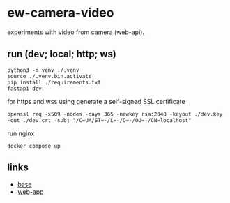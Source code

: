 # ew-camera-video

experiments with video from camera (web-api).

## run (dev; local; http; ws)

```shell
python3 -m venv ./.venv
source ./.venv.bin.activate
pip install ./requirements.txt
fastapi dev
```

for https and wss using generate a self-signed SSL certificate
```shell
openssl req -x509 -nodes -days 365 -newkey rsa:2048 -keyout ./dev.key -out ./dev.crt -subj "/C=UA/ST=-/L=-/O=-/OU=-/CN=localhost"
```

run nginx
```
docker compose up
```

## links
- [base](../README.md)
- [web-app](../web-app/README.md)
